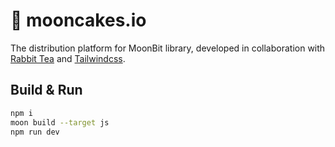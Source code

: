 # 🥮 mooncakes.io

The distribution platform for MoonBit library, developed in collaboration with [Rabbit Tea](https://github.com/Yoorkin/rabbit-tea) and [Tailwindcss](https://tailwindcss.com/).

## Build & Run

```bash
npm i
moon build --target js
npm run dev
```
